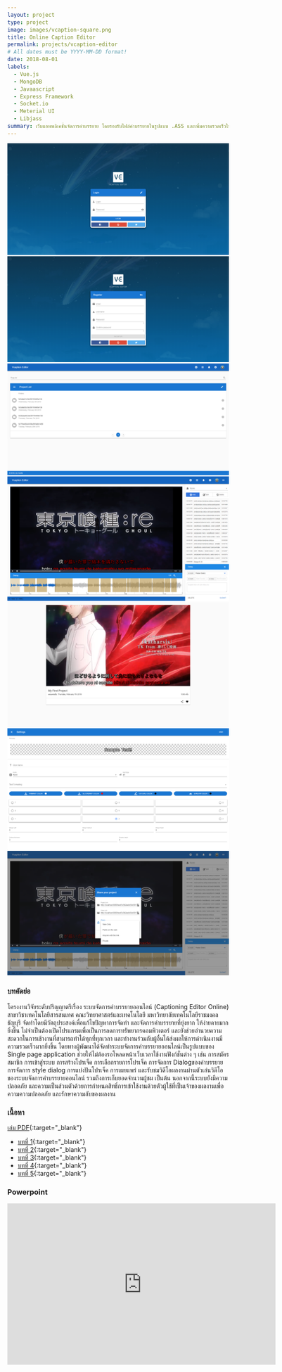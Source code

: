 ```yaml
---
layout: project
type: project
image: images/vcaption-square.png
title: Online Caption Editor
permalink: projects/vcaption-editor
# All dates must be YYYY-MM-DD format!
date: 2018-08-01
labels:
  - Vue.js
  - MongoDB
  - Javaascript
  - Express Framework
  - Socket.io
  - Meterial UI
  - Libjass
summary: เว็บแอพพลิเคชั่นจัดการคำบรรยาย โดยรองรับไฟล์คำบรรยายในรูปแบบ .ASS และเพิ่มความรวดเร็วในการทำงานด้วยการทำงานแบบ Collaboration
---
```


<div class="ui small rounded images">
  <a href="../images/vcaption/vcaption-login.png">
    <img class="ui image" src="../images/vcaption/vcaption-login.png">
  </a>
  <a href="../images/vcaption/vcaption-register.png">
    <img class="ui image" src="../images/vcaption/vcaption-register.png">
  </a>
  <a href="../images/vcaption/vcaption-project-list.png">
    <img class="ui image" src="../images/vcaption/vcaption-project-list.png">    
  </a>
  <a href="../images/vcaption/vcaption-main.png">
    <img class="ui image" src="../images/vcaption/vcaption-main.png">
  </a>
  <a href="../images/vcaption/vcaption-view.png">
    <img class="ui image" src="../images/vcaption/vcaption-view.png">
  </a>
  <a href="../images/vcaption/vcaption-style-setting.png">
    <img class="ui image" src="../images/vcaption/vcaption-style-setting.png">
  </a>
  <a href="../images/vcaption/vcaption-share.png">
    <img class="ui image" src="../images/vcaption/vcaption-share.png">
  </a>
</div>

### บทคัดย่อ

โครงงานวิจัยระดับปริญญาตรีเรื่อง ระบบจัดการคำบรรยายออนไลน์ (Captioning Editor Online) สาขาวิชาเทคโนโลยีสารสนเทศ คณะวิทยาศาสตร์และเทคโนโลยี มหาวิทยาลัยเทคโนโลยีราชมงคลธัญบุรี จัดทำโดยมีวัตถุประสงค์เพื่อแก้ไขปัญหาการจัดทำ และจัดการคำบรรยายที่ยุ่งยาก ให้ง่ายดายมากยิ่งขึ้น ไม่จำเป็นต้องเปิดโปรแกรมเพื่อเป็นการลดการทรัพยากรคอมพิวเตอร์ และยังช่วยอำนวยความสะดวกในการเช้างานที่สามารถทำได้ทุกที่ทุกเวลา และทำงานร่วมกับผู้อื่นได้ส่งผลให้การดำเนินงานมีความรวดเร็วมากยิ่งขึ้น โดยทางผู้พัฒนาได้จัดทำระบบจัดการคำบรรยายออนไลน์เป็นรูปแบบของ Single page application ช่วยให้ไม่ต้องรอโหลดหน้าเว็บเวลาใช้งานฟังก์ชั่นต่าง ๆ เช่น การสมัครสมาชิก การเข้าสู่ระบบ การสร้างโปรเจ็ค การเลือกรายการโปรเจ็ค การจัดการ Dialogของคำบรรยาย การจัดการ style dialog การแบ่งปันโปรเจ็ค การเผยแพร่ และรับชมวิดีโอผลงานผ่านตัวเล่นวิดีโอของระบบจัดการคำบรรยายออนไลน์ รวมถึงการเก็บยอดจำนวนผู้ชม เป็นต้น นอกจากนี้ระบบยังมีความปลอดภัย และความเป็นส่วนตัวด้วยการกำหนดสิทธิ์การเข้าใช้งานด้วยตัวผู้ใช้ที่เป็นเจ้าของผลงานเพื่อความความปลอดภัย และรักษาความลับของผลงาน

### เนื้อหา
[เล่ม PDF](https://drive.google.com/file/d/1nucZzh1vO2nyqJFYGioYp3RJ-kqQ_c69/view?usp=sharing){:target="_blank"}
  * [บทที่ 1](https://docs.google.com/document/d/1Zo1JGUZi9kVZLidvPzzU1Wtw9tfnbHBfYmofFVOF8OY/edit?usp=sharing){:target="_blank"}
  * [บทที่ 2](https://docs.google.com/document/d/1TI9ciML69zKqNE5p6Gw30ecdM0BuBBnTQHyVBn7-wIo/edit?usp=sharing){:target="_blank"}
  * [บทที่ 3](https://docs.google.com/document/d/1WOT7kChrKKEsHIP02JSquf0vYqXuql3xhiLk-w-ppkY/edit?usp=sharing){:target="_blank"}
  * [บทที่ 4](https://docs.google.com/document/d/1BwjkqccplpKtbCmkeWuD5jQTddhbIfYuvXYHHec-oGk/edit?usp=sharing){:target="_blank"}
  * [บทที่ 5](https://docs.google.com/document/d/12U6wHwmpaO9atevYjBiRtib1ZO6WieXYpRGjju2tMUI/edit?usp=sharing){:target="_blank"}

### Powerpoint

<iframe src="https://onedrive.live.com/embed?cid=F79FF97B59D89EFA&amp;resid=F79FF97B59D89EFA%21424&amp;authkey=AMzksU6sqoql3BE&amp;em=2&amp;wdAr=1.7777777777777777" width="610px" height="367px" frameborder="0">นี่คืองานนำเสนอของ <a target="_blank" href="https://office.com">Microsoft Office</a> แบบฝังตัวที่ทำงานโดย <a target="_blank" href="https://office.com/webapps">Office Online</a></iframe>
